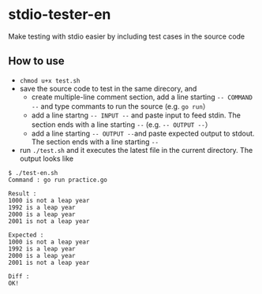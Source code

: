 # stdio-tester-en
Make testing with stdio easier by including test cases in the source code

## How to use
 - ```chmod u+x test.sh```
 - save the source code to test in the same direcory, and
    - create multiple-line comment section, add a line starting ```-- COMMAND --``` and type commants to run the source (e.g. ```go run```）
    - add a line startng ```-- INPUT --``` and paste input to feed stdin. The section ends with a line starting ```--``` (e.g. ```-- OUTPUT --```）
    - add a line starting ```-- OUTPUT --```and paste expected output to stdout. The section ends with a line starting ```--``` 
 - run ```./test.sh``` and it executes the latest file in the current directory. The output looks like
 
 
```
$ ./test-en.sh
Command : go run practice.go

Result :
1000 is not a leap year
1992 is a leap year
2000 is a leap year
2001 is not a leap year

Expected :
1000 is not a leap year
1992 is a leap year
2000 is a leap year
2001 is not a leap year

Diff :
OK!

```
